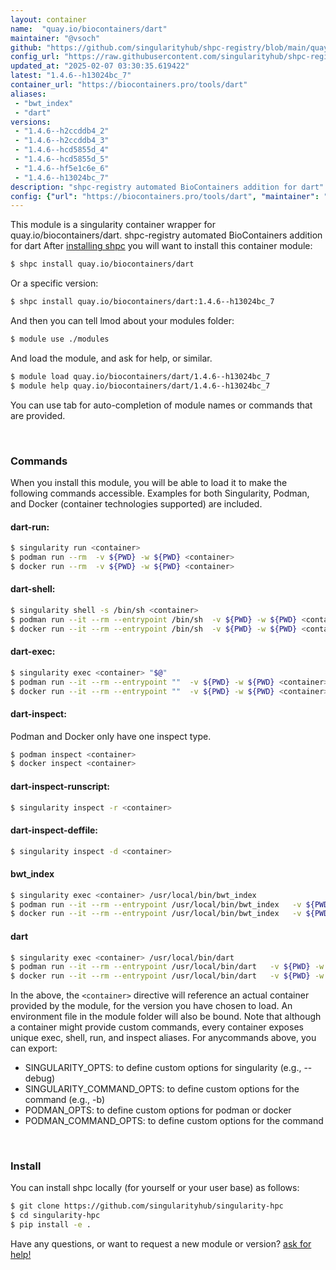 ```yaml
---
layout: container
name:  "quay.io/biocontainers/dart"
maintainer: "@vsoch"
github: "https://github.com/singularityhub/shpc-registry/blob/main/quay.io/biocontainers/dart/container.yaml"
config_url: "https://raw.githubusercontent.com/singularityhub/shpc-registry/main/quay.io/biocontainers/dart/container.yaml"
updated_at: "2025-02-07 03:30:35.619422"
latest: "1.4.6--h13024bc_7"
container_url: "https://biocontainers.pro/tools/dart"
aliases:
 - "bwt_index"
 - "dart"
versions:
 - "1.4.6--h2ccddb4_2"
 - "1.4.6--h2ccddb4_3"
 - "1.4.6--hcd5855d_4"
 - "1.4.6--hcd5855d_5"
 - "1.4.6--hf5e1c6e_6"
 - "1.4.6--h13024bc_7"
description: "shpc-registry automated BioContainers addition for dart"
config: {"url": "https://biocontainers.pro/tools/dart", "maintainer": "@vsoch", "description": "shpc-registry automated BioContainers addition for dart", "latest": {"1.4.6--h13024bc_7": "sha256:8c34d89c213814f011ebe7d0478c36caeaf195632a0ada8ef052f5c8d120f510"}, "tags": {"1.4.6--h2ccddb4_2": "sha256:b614e86b5f3d13eecb280fba216d6a541ddd1a779ea727ce1b13a6d5287d477e", "1.4.6--h2ccddb4_3": "sha256:f56bf61e8fe395b415d39e5612ffd42bb36d95a90fa0a05ad7ad86121a797e33", "1.4.6--hcd5855d_4": "sha256:54a209a913f225fec40bc3b6660f44923a3aeab33257d184b64d04ec5f8a1b70", "1.4.6--hcd5855d_5": "sha256:868f6df52824734d722146a502dd631c883cec9c8951f9dae66352fe01990034", "1.4.6--hf5e1c6e_6": "sha256:411bfd4ba2d689cefec5e3137b2002cc6aab42ee9976a851a5d9d1ed6e33115a", "1.4.6--h13024bc_7": "sha256:8c34d89c213814f011ebe7d0478c36caeaf195632a0ada8ef052f5c8d120f510"}, "docker": "quay.io/biocontainers/dart", "aliases": {"bwt_index": "/usr/local/bin/bwt_index", "dart": "/usr/local/bin/dart"}}
---
```


This module is a singularity container wrapper for quay.io/biocontainers/dart.
shpc-registry automated BioContainers addition for dart
After [installing shpc](#install) you will want to install this container module:


```bash
$ shpc install quay.io/biocontainers/dart
```

Or a specific version:

```bash
$ shpc install quay.io/biocontainers/dart:1.4.6--h13024bc_7
```

And then you can tell lmod about your modules folder:

```bash
$ module use ./modules
```

And load the module, and ask for help, or similar.

```bash
$ module load quay.io/biocontainers/dart/1.4.6--h13024bc_7
$ module help quay.io/biocontainers/dart/1.4.6--h13024bc_7
```

You can use tab for auto-completion of module names or commands that are provided.

<br>

### Commands

When you install this module, you will be able to load it to make the following commands accessible.
Examples for both Singularity, Podman, and Docker (container technologies supported) are included.

#### dart-run:

```bash
$ singularity run <container>
$ podman run --rm  -v ${PWD} -w ${PWD} <container>
$ docker run --rm  -v ${PWD} -w ${PWD} <container>
```

#### dart-shell:

```bash
$ singularity shell -s /bin/sh <container>
$ podman run --it --rm --entrypoint /bin/sh  -v ${PWD} -w ${PWD} <container>
$ docker run --it --rm --entrypoint /bin/sh  -v ${PWD} -w ${PWD} <container>
```

#### dart-exec:

```bash
$ singularity exec <container> "$@"
$ podman run --it --rm --entrypoint ""  -v ${PWD} -w ${PWD} <container> "$@"
$ docker run --it --rm --entrypoint ""  -v ${PWD} -w ${PWD} <container> "$@"
```

#### dart-inspect:

Podman and Docker only have one inspect type.

```bash
$ podman inspect <container>
$ docker inspect <container>
```

#### dart-inspect-runscript:

```bash
$ singularity inspect -r <container>
```

#### dart-inspect-deffile:

```bash
$ singularity inspect -d <container>
```


#### bwt_index

```bash
$ singularity exec <container> /usr/local/bin/bwt_index
$ podman run --it --rm --entrypoint /usr/local/bin/bwt_index   -v ${PWD} -w ${PWD} <container> -c " $@"
$ docker run --it --rm --entrypoint /usr/local/bin/bwt_index   -v ${PWD} -w ${PWD} <container> -c " $@"
```


#### dart

```bash
$ singularity exec <container> /usr/local/bin/dart
$ podman run --it --rm --entrypoint /usr/local/bin/dart   -v ${PWD} -w ${PWD} <container> -c " $@"
$ docker run --it --rm --entrypoint /usr/local/bin/dart   -v ${PWD} -w ${PWD} <container> -c " $@"
```



In the above, the `<container>` directive will reference an actual container provided
by the module, for the version you have chosen to load. An environment file in the
module folder will also be bound. Note that although a container
might provide custom commands, every container exposes unique exec, shell, run, and
inspect aliases. For anycommands above, you can export:

 - SINGULARITY_OPTS: to define custom options for singularity (e.g., --debug)
 - SINGULARITY_COMMAND_OPTS: to define custom options for the command (e.g., -b)
 - PODMAN_OPTS: to define custom options for podman or docker
 - PODMAN_COMMAND_OPTS: to define custom options for the command

<br>

### Install

You can install shpc locally (for yourself or your user base) as follows:

```bash
$ git clone https://github.com/singularityhub/singularity-hpc
$ cd singularity-hpc
$ pip install -e .
```

Have any questions, or want to request a new module or version? [ask for help!](https://github.com/singularityhub/singularity-hpc/issues)